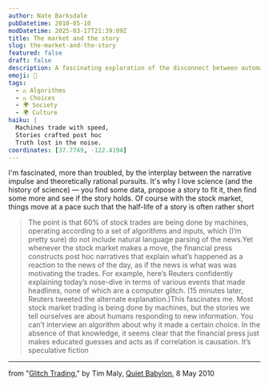 ```yaml
---
author: Nate Barksdale
pubDatetime: 2010-05-10
modDatetime: 2025-03-17T21:39:09Z
title: The market and the story
slug: the-market-and-the-story
featured: false
draft: false
description: A fascinating exploration of the disconnect between automated trading algorithms and the narrative-driven explanations provided by the financial press.
emoji: 🤖
tags:
  - ⚖️ Algorithms
  - ⚖️ Choices
  - 🌍 Society
  - 🌍 Culture
haiku: |
  Machines trade with speed,  
  Stories crafted post hoc  
  Truth lost in the noise.
coordinates: [37.7749, -122.4194]
---
```


I'm fascinated, more than troubled, by the interplay between the narrative impulse and theoretically rational pursuits. It's why I love science (and the history of science) — you find some data, propose a story to fit it, then find some more and see if the story holds. Of course with the stock market, things move at a pace such that the half-life of a story is often rather short

> The point is that 60% of stock trades are being done by machines, operating according to a set of algorithms and inputs, which (I’m pretty sure) do not include natural language parsing of the news.Yet whenever the stock market makes a move, the financial press constructs post hoc narratives that explain what’s happened as a reaction to the news of the day, as if the news is what was was motivating the trades. For example, here’s Reuters confidently explaining today’s nose-dive in terms of various events that made headlines, none of which are a computer glitch. (15 minutes later, Reuters tweeted the alternate explanation.)This fascinates me. Most stock market trading is being done by machines, but the stories we tell ourselves are about humans responding to new information. You can’t interview an algorithm about why it made a certain choice. In the absence of that knowledge, it seems clear that the financial press just makes educated guesses and acts as if correlation is causation. It’s speculative fiction

---

from "[Glitch Trading](<http://quietbabylon.com/2010/glitch-trading/?utm_source=feedburner&utm_medium=feed&utm_campaign=Feed:+QuietBabylon+(Quiet+Babylon)&utm_content=Google+Reader>)," by Tim Maly, [Quiet Babylon](<http://quietbabylon.com/2010/glitch-trading/?utm_source=feedburner&utm_medium=feed&utm_campaign=Feed:+QuietBabylon+(Quiet+Babylon)&utm_content=Google+Reader>), 8 May 2010
